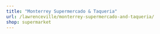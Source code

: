 ```yaml
---
title: "Monterrey Supermercado & Taqueria"
url: /lawrenceville/monterrey-supermercado-and-taqueria/
shop: supermarket
---
```

